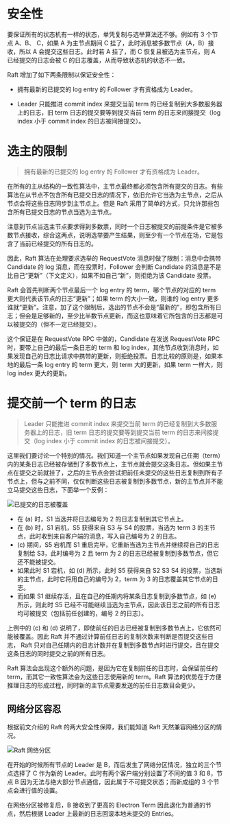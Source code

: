 # 安全性

要保证所有的状态机有一样的状态，单凭复制与选举算法还不够。例如有 3 个节点 A、B、 C，如果 A 为主节点期间 C 挂了，此时消息被多数节点（A，B）接收，所以 A 会提交这些日志。此时若 A 挂了，而 C 恢复且被选为主节点，则 A 已经提交的日志会被 C 的日志覆盖，从而导致状态机的状态不一致。

Raft 增加了如下两条限制以保证安全性：

- 拥有最新的已提交的 log entry 的 Follower 才有资格成为 Leader。

- Leader 只能推进 commit index 来提交当前 term 的已经复制到大多数服务器上的日志，旧 term 日志的提交要等到提交当前 term 的日志来间接提交（log index 小于 commit index 的日志被间接提交）。

# 选主的限制

> 拥有最新的已提交的 log entry 的 Follower 才有资格成为 Leader。

在所有的主从结构的一致性算法中，主节点最终都必须包含所有提交的日志。有些算法在从节点不包含所有已提交日志的情况下，依旧允许它当选为主节点，之后从节点会将这些日志同步到主节点上。但是 Raft 采用了简单的方式，只允许那些包含所有已提交日志的节点当选为主节点。

注意到节点当选主节点要求得到多数票，同时一个日志被提交的前提条件是它被多数节点接收，综合这两点，说明选举要产生结果，则至少有一个节点在场，它是包含了当前已经提交的所有日志的。

因此，Raft 算法在处理要求选举的 RequestVote 消息时做了限制：消息中会携带 Candidate 的 log 消息，而在投票时，Follower 会判断 Candidate 的消息是不是比自己“更新”（下文定义），如果不如自己“新”，则拒绝为该 Candidate 投票。

Raft 会首先判断两个节点最后一个 log entry 的 term，哪个节点的对应的 term 更大则代表该节点的日志“更新”；如果 term 的大小一致，则谁的 log entry 更多谁就“更新”。注意，加了这个限制后，选出的节点不会是“最新的”，即包含所有日志；但会是足够新的，至少比半数节点更新，而这也意味着它所包含的日志都是可以被提交的（但不一定已经提交）。

这个保证是在 RequestVote RPC 中做的，Candidate 在发送 RequestVote RPC 时，要带上自己的最后一条日志的 term 和 log index，其他节点收到消息时，如果发现自己的日志比请求中携带的更新，则拒绝投票。日志比较的原则是，如果本地的最后一条 log entry 的 term 更大，则 term 大的更新，如果 term 一样大，则 log index 更大的更新。

# 提交前一个 term 的日志

> Leader 只能推进 commit index 来提交当前 term 的已经复制到大多数服务器上的日志，旧 term 日志的提交要等到提交当前 term 的日志来间接提交（log index 小于 commit index 的日志被间接提交）。

这里我们要讨论一个特别的情况。我们知道一个主节点如果发现自己任期（term）内的某条日志已经被存储到了多数节点上，主节点就会提交这条日志。但如果主节点在提交之前就挂了，之后的主节点会尝试把前任未提交的这些日志复制到所有子节点上，但与之前不同，仅仅判断这些日志被复制到多数节点，新的主节点并不能立马提交这些日志，下面举一个反例：

![已提交的日志被覆盖](https://s1.ax1x.com/2020/08/06/ag9dc6.png)

- 在 (a) 时，S1 当选并将日志编号为 2 的日志复制到其它节点上。
- 在 (b) 时，S1 宕机，S5 获得来自 S3 与 S4 的投票，当选为 term 3 的主节点，此时收到来自客户端的消息，写入自己编号为 2 的日志。
- (c) 期间，S5 宕机而 S1 重启完毕，它重新当选为主节点并继续将自己的日志复制给 S3，此时编号为 2 且 term 为 2 的日志已经被复制到多数节点，但它还不能被提交。
- 如果此时 S1 宕机，如 (d) 所示，此时 S5 获得来自 S2 S3 S4 的投票，当选新的主节点，此时它将用自己的编号为 2，term 为 3 的日志覆盖其它节点的日志。
- 而如果 S1 继续存活，且在自己的任期内将某条日志复制到多数节点，如 (e) 所示，则此时 S5 已经不可能继续当选为主节点，因此该日志之前的所有日志均可被提交（包括前任创建的，编号 2 的日志）。

上例中的 (c) 和 (d) 说明了，即使前任的日志已经被复制到多数节点上，它依然可能被覆盖。因此 Raft 并不通过计算前任日志的复制次数来判断是否提交这些日志， Raft 只对自己任期内的日志计数并在复制到多数节点时进行提交，且在提交这条日志的同时提交之前的所有日志。

Raft 算法会出现这个额外的问题，是因为它在复制前任的日志时，会保留前任的 term，而其它一致性算法会为这些日志使用新的 term。Raft 算法的优势在于方便推理日志的形成过程，同时新的主节点需要发送的前任日志数目会更少。

## 网络分区容忍

根据前文介绍的 Raft 的两大安全性保障，我们能知道 Raft 天然兼容网络分区的情况。

![Raft 网络分区](https://s1.ax1x.com/2020/08/06/ag18bQ.png)

在开始的时候所有节点的 Leader 是 B，而后发生了网络分区情况，独立的三个节点选择了 C 作为新的 Leader。此时有两个客户端分别设置了不同的值 3 和 8，节点 B 因为无法与绝大部分节点通信，因此属于不可提交状态；而新成组的 3 个节点会进行值的设置。

在网络分区被修复后，B 接收到了更高的 Electron Term 因此退化为普通的节点，然后根据 Leader 上最新的日志回滚本地未提交的 Entries。
